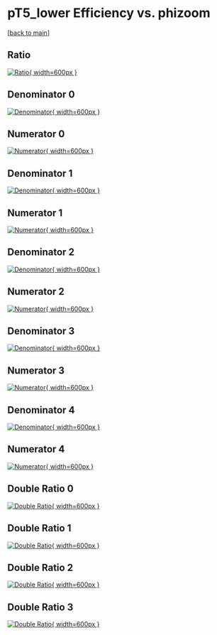 # pT5_lower Efficiency vs. phizoom

[[back to main](./)]



## Ratio

[![Ratio](../mtv/var/pT5_lower_xtr_11_1_eff_phizoom.png){ width=600px }](../mtv/var/pT5_lower_xtr_11_1_eff_phizoom.pdf)

## Denominator 0

[![Denominator](../mtv/den/pT5_lower_xtr_11_1_eff_phizoom_den0.png){ width=600px }](../mtv/den/pT5_lower_xtr_11_1_eff_phizoom_den0.pdf)

## Numerator 0

[![Numerator](../mtv/num/pT5_lower_xtr_11_1_eff_phizoom_num0.png){ width=600px }](../mtv/num/pT5_lower_xtr_11_1_eff_phizoom_num0.pdf)

## Denominator 1

[![Denominator](../mtv/den/pT5_lower_xtr_11_1_eff_phizoom_den1.png){ width=600px }](../mtv/den/pT5_lower_xtr_11_1_eff_phizoom_den1.pdf)

## Numerator 1

[![Numerator](../mtv/num/pT5_lower_xtr_11_1_eff_phizoom_num1.png){ width=600px }](../mtv/num/pT5_lower_xtr_11_1_eff_phizoom_num1.pdf)

## Denominator 2

[![Denominator](../mtv/den/pT5_lower_xtr_11_1_eff_phizoom_den2.png){ width=600px }](../mtv/den/pT5_lower_xtr_11_1_eff_phizoom_den2.pdf)

## Numerator 2

[![Numerator](../mtv/num/pT5_lower_xtr_11_1_eff_phizoom_num2.png){ width=600px }](../mtv/num/pT5_lower_xtr_11_1_eff_phizoom_num2.pdf)

## Denominator 3

[![Denominator](../mtv/den/pT5_lower_xtr_11_1_eff_phizoom_den3.png){ width=600px }](../mtv/den/pT5_lower_xtr_11_1_eff_phizoom_den3.pdf)

## Numerator 3

[![Numerator](../mtv/num/pT5_lower_xtr_11_1_eff_phizoom_num3.png){ width=600px }](../mtv/num/pT5_lower_xtr_11_1_eff_phizoom_num3.pdf)

## Denominator 4

[![Denominator](../mtv/den/pT5_lower_xtr_11_1_eff_phizoom_den4.png){ width=600px }](../mtv/den/pT5_lower_xtr_11_1_eff_phizoom_den4.pdf)

## Numerator 4

[![Numerator](../mtv/num/pT5_lower_xtr_11_1_eff_phizoom_num4.png){ width=600px }](../mtv/num/pT5_lower_xtr_11_1_eff_phizoom_num4.pdf)

## Double Ratio 0

[![Double Ratio](../mtv/ratio/pT5_lower_xtr_11_1_eff_phizoom_ratio0.png){ width=600px }](../mtv/ratio/pT5_lower_xtr_11_1_eff_phizoom_ratio0.pdf)

## Double Ratio 1

[![Double Ratio](../mtv/ratio/pT5_lower_xtr_11_1_eff_phizoom_ratio1.png){ width=600px }](../mtv/ratio/pT5_lower_xtr_11_1_eff_phizoom_ratio1.pdf)

## Double Ratio 2

[![Double Ratio](../mtv/ratio/pT5_lower_xtr_11_1_eff_phizoom_ratio2.png){ width=600px }](../mtv/ratio/pT5_lower_xtr_11_1_eff_phizoom_ratio2.pdf)

## Double Ratio 3

[![Double Ratio](../mtv/ratio/pT5_lower_xtr_11_1_eff_phizoom_ratio3.png){ width=600px }](../mtv/ratio/pT5_lower_xtr_11_1_eff_phizoom_ratio3.pdf)

